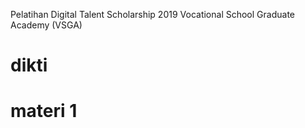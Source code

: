 Pelatihan Digital Talent Scholarship 2019
Vocational School Graduate Academy (VSGA)
# dikti
# materi 1
